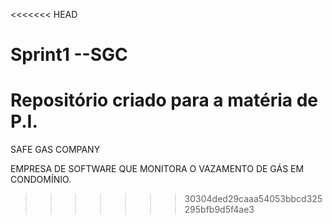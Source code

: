 <<<<<<< HEAD
# Sprint1 --SGC
Repositório criado para a matéria de P.I. 
=======
SAFE GAS COMPANY

EMPRESA DE SOFTWARE QUE MONITORA O VAZAMENTO DE GÁS EM CONDOMÍNIO.
>>>>>>> 30304ded29caaa54053bbcd325295bfb9d5f4ae3
